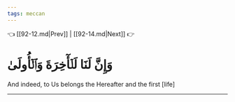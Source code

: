 ```yaml
---
tags: meccan
---
```


👈 [[92-12.md|Prev]] | [[92-14.md|Next]] 👉

# وَإِنَّ لَنَا لَلۡأٓخِرَةَ وَٱلۡأُولَىٰ

And indeed, to Us belongs the Hereafter and the first [life]

---


